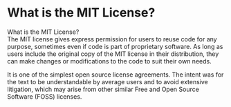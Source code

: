 
# What is the MIT License?

What is the MIT License?</br>
The MIT license gives express permission for users to reuse code for any purpose, sometimes even if code is part of proprietary software. As long as users include the original copy of the MIT license in their distribution, they can make changes or modifications to the code to suit their own needs.

It is one of the simplest open source license agreements. The intent was for the text to be understandable by average users and to avoid extensive litigation, which may arise from other similar Free and Open Source Software (FOSS) licenses.
